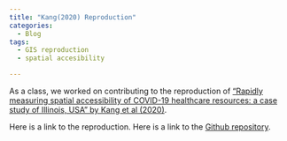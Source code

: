 ```yaml
---
title: "Kang(2020) Reproduction"
categories:
  - Blog
tags:
  - GIS reproduction
  - spatial accesibility

---
```


As a class, we worked on contributing to the reproduction of [“Rapidly measuring spatial accessibility of COVID-19 healthcare resources: a case study of Illinois, USA” by Kang et al (2020)](https://ij-healthgeographics.biomedcentral.com/articles/10.1186/s12942-020-00229-x). 

Here is a link to the reproduction.
Here is a link to the [Github repository](https://github.com/azalecki/RPr-Kang-2020). 
